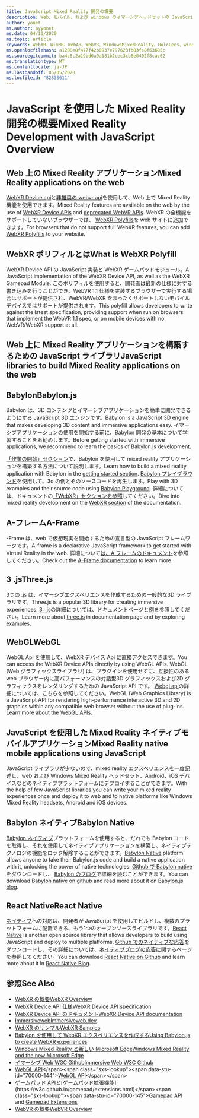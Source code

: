 ```yaml
---
title: JavaScript Mixed Reality 開発の概要
description: Web、モバイル、および windows のイマーシブヘッドセットの JavaScript を使用した Mixed Reality 開発の概要。
author: yonet
ms.author: ayyonet
ms.date: 04/10/2020
ms.topic: article
keywords: WebXR、WinMR、WebAR、WebVR、WindowsMixedReality、HoloLens、windows mixed reality、web vr、web xr、web mr、web ar、360、360 video、360ビデオ、360 photo、360 photos、360コンテンツ、イマーシブ web、イマーシブ-web、IW、immersiveweb
ms.openlocfilehash: a1288e8f477f42b0937e797623fb83fe8f63685c
ms.sourcegitcommit: ba4c8c2a19bd6a9a181b2cec3cb8e0402f8cac62
ms.translationtype: MT
ms.contentlocale: ja-JP
ms.lasthandoff: 05/05/2020
ms.locfileid: "82835611"
---
```

# <a name="mixed-reality-development-with-javascript-overview"></a><span data-ttu-id="70000-104">JavaScript を使用した Mixed Reality 開発の概要</span><span class="sxs-lookup"><span data-stu-id="70000-104">Mixed Reality Development with JavaScript Overview</span></span>

## <a name="mixed-reality-applications-on-the-web"></a><span data-ttu-id="70000-105">Web 上の Mixed Reality アプリケーション</span><span class="sxs-lookup"><span data-stu-id="70000-105">Mixed Reality applications on the web</span></span>

<span data-ttu-id="70000-106">[WebXR Device api](https://developer.mozilla.org/en-US/docs/Web/API/WebXR_Device_API)と[非推奨の webvr api](webxr-overview.md)を使用して、Web 上で Mixed Reality 機能を使用できます。</span><span class="sxs-lookup"><span data-stu-id="70000-106">Mixed Reality features are available on the web by the use of [WebXR Device APIs](https://developer.mozilla.org/en-US/docs/Web/API/WebXR_Device_API) and [deprecated WebVR APIs](webxr-overview.md).</span></span> <span data-ttu-id="70000-107">WebXR の全機能をサポートしていないブラウザーでは、 [WebXR Polyfills](https://github.com/immersive-web/webxr-polyfill)を web サイトに追加できます。</span><span class="sxs-lookup"><span data-stu-id="70000-107">For browsers that do not support full WebXR features, you can add [WebXR Polyfills](https://github.com/immersive-web/webxr-polyfill) to your website.</span></span>

## <a name="what-is-webxr-polyfill"></a><span data-ttu-id="70000-108">WebXR ポリフィルとは</span><span class="sxs-lookup"><span data-stu-id="70000-108">What is WebXR Polyfill</span></span>

<span data-ttu-id="70000-109">WebXR Device API の JavaScript 実装と WebXR ゲームパッドモジュール。</span><span class="sxs-lookup"><span data-stu-id="70000-109">A JavaScript implementation of the WebXR Device API, as well as the WebXR Gamepad Module.</span></span> <span data-ttu-id="70000-110">このポリフィルを使用すると、開発者は最新の仕様に対する書き込みを行うことができ、WebVR 1.1 仕様を実装するブラウザーで実行する場合はサポートが提供され、WebVR/WebXR をまったくサポートしないモバイルデバイスではサポートが提供されます。</span><span class="sxs-lookup"><span data-stu-id="70000-110">This polyfill allows developers to write against the latest specification, providing support when run on browsers that implement the WebVR 1.1 spec, or on mobile devices with no WebVR/WebXR support at all.</span></span>

## <a name="javascript-libraries-to-build-mixed-reality-applications-on-the-web"></a><span data-ttu-id="70000-111">Web 上に Mixed Reality アプリケーションを構築するための JavaScript ライブラリ</span><span class="sxs-lookup"><span data-stu-id="70000-111">JavaScript libraries to build Mixed Reality applications on the web</span></span>

## <a name="babylonjs"></a><span data-ttu-id="70000-112">Babylon</span><span class="sxs-lookup"><span data-stu-id="70000-112">Babylon.js</span></span>

<span data-ttu-id="70000-113">Babylon は、3D コンテンツとイマーシブアプリケーションを簡単に開発できるようにする JavaScript 3D エンジンです。</span><span class="sxs-lookup"><span data-stu-id="70000-113">Babylon is a JavaScript 3D engine that makes developing 3D content and immersive applications easy.</span></span> <span data-ttu-id="70000-114">イマーシブアプリケーションの使用を開始する前に、Babylon 開発の基本について学習することをお勧めします。</span><span class="sxs-lookup"><span data-stu-id="70000-114">Before getting started with immersive applications, we recommend to learn the basics of Babylon.js development.</span></span>

<span data-ttu-id="70000-115">[「作業の開始」セクション](https://doc.babylonjs.com/)で、Babylon を使用して mixed reality アプリケーションを構築する方法について説明します。</span><span class="sxs-lookup"><span data-stu-id="70000-115">Learn how to build a mixed reality application with Babylon in the [getting started section](https://doc.babylonjs.com/).</span></span> <span data-ttu-id="70000-116">[Babylon プレイグラウンド](https://doc.babylonjs.com/examples/)を使用して、3d の例とそのソースコードを再生します。</span><span class="sxs-lookup"><span data-stu-id="70000-116">Play with 3D examples and their source code using [Babylon Playground](https://doc.babylonjs.com/examples/).</span></span> <span data-ttu-id="70000-117">詳細については、ドキュメントの[「WebXR」セクションを参照](https://doc.babylonjs.com/how_to/introduction_to_webxr)してください。</span><span class="sxs-lookup"><span data-stu-id="70000-117">Dive into mixed reality development on the [WebXR section](https://doc.babylonjs.com/how_to/introduction_to_webxr) of the documentation.</span></span> 

## <a name="a-frame"></a><span data-ttu-id="70000-118">A-フレーム</span><span class="sxs-lookup"><span data-stu-id="70000-118">A-Frame</span></span>

<span data-ttu-id="70000-119">-Frame は、web で仮想現実を開始するための宣言型の JavaScript フレームワークです。</span><span class="sxs-lookup"><span data-stu-id="70000-119">A-frame is a declarative JavaScript framework to get started with Virtual Reality in the web.</span></span> <span data-ttu-id="70000-120">詳細について[は、A フレームのドキュメント](https://aframe.io/)を参照してください。</span><span class="sxs-lookup"><span data-stu-id="70000-120">Check out the [A-Frame documentation](https://aframe.io/) to learn more.</span></span>

## <a name="threejs"></a><span data-ttu-id="70000-121">3 .js</span><span class="sxs-lookup"><span data-stu-id="70000-121">Three.js</span></span>

<span data-ttu-id="70000-122">3つの .js は、イマーシブエクスペリエンスを作成するための一般的な3D ライブラリです。</span><span class="sxs-lookup"><span data-stu-id="70000-122">Three.js is a popular 3D library for creating immersive experiences.</span></span> <span data-ttu-id="70000-123">[3. .js](https://threejs.org/docs/index.html#manual/en/introduction/Creating-a-scene)の詳細については、ドキュメントページと[例](https://threejs.org/examples/#webgl_animation_cloth)を参照してください。</span><span class="sxs-lookup"><span data-stu-id="70000-123">Learn more about [three.js](https://threejs.org/docs/index.html#manual/en/introduction/Creating-a-scene) in documentation page and by exploring [examples](https://threejs.org/examples/#webgl_animation_cloth).</span></span>

## <a name="webgl"></a><span data-ttu-id="70000-124">WebGL</span><span class="sxs-lookup"><span data-stu-id="70000-124">WebGL</span></span>

<span data-ttu-id="70000-125">WebGL Api を使用して、WebXR デバイス Api に直接アクセスできます。</span><span class="sxs-lookup"><span data-stu-id="70000-125">You can access the WebXR Device APIs directly by using WebGL APIs.</span></span> <span data-ttu-id="70000-126">WebGL (Web グラフィックスライブラリ) は、プラグインを使用せずに、互換性のある web ブラウザー内に高パフォーマンスの対話型3D グラフィックスおよび2D グラフィックスをレンダリングするための JavaScript API です。 [Webgl api](https://developer.mozilla.org/en-US/docs/Web/API/WebGL_API)の詳細については、こちらを参照してください。</span><span class="sxs-lookup"><span data-stu-id="70000-126">WebGL (Web Graphics Library) is a JavaScript API for rendering high-performance interactive 3D and 2D graphics within any compatible web browser without the use of plug-ins. Learn more about the [WebGL APIs](https://developer.mozilla.org/en-US/docs/Web/API/WebGL_API).</span></span>

## <a name="mixed-reality-native-mobile-applications-using-javascript"></a><span data-ttu-id="70000-127">JavaScript を使用した Mixed Reality ネイティブモバイルアプリケーション</span><span class="sxs-lookup"><span data-stu-id="70000-127">Mixed Reality native mobile applications using JavaScript</span></span>

<span data-ttu-id="70000-128">JavaScript ライブラリが少ないので、mixed reality エクスペリエンスを一度記述し、web および Windows Mixed Reality ヘッドセット、Android、iOS デバイスなどのネイティブプラットフォームにデプロイすることができます。</span><span class="sxs-lookup"><span data-stu-id="70000-128">With the help of few JavaScript libraries you can write your mixed reality experiences once and deploy it to web and to native platforms like Windows Mixed Reality headsets, Android and iOS devices.</span></span>

## <a name="babylon-native"></a><span data-ttu-id="70000-129">Babylon ネイティブ</span><span class="sxs-lookup"><span data-stu-id="70000-129">Babylon Native</span></span>

<span data-ttu-id="70000-130">[Babylon ネイティブ](https://www.babylonjs.com/native/)プラットフォームを使用すると、だれでも Babylon コードを取得し、それを使用してネイティブアプリケーションを構築し、ネイティブテクノロジの機能をロック解除することができます。</span><span class="sxs-lookup"><span data-stu-id="70000-130">[Babylon Native](https://www.babylonjs.com/native/) platform allows anyone to take their Babylon.js code and build a native application with it, unlocking the power of native technologies.</span></span> <span data-ttu-id="70000-131">[Github で Babylon native](https://github.com/BabylonJS/BabylonNative)をダウンロードし、 [Babylon のブログ](https://medium.com/@babylonjs/babylon-native-821f1694fffc)で詳細を読むことができます。</span><span class="sxs-lookup"><span data-stu-id="70000-131">You can download [Babylon native on github](https://github.com/BabylonJS/BabylonNative) and read more about it on [Babylon.js blog](https://medium.com/@babylonjs/babylon-native-821f1694fffc).</span></span>

## <a name="react-native"></a><span data-ttu-id="70000-132">React Native</span><span class="sxs-lookup"><span data-stu-id="70000-132">React Native</span></span>

<span data-ttu-id="70000-133">[ネイティブ](https://reactnative.dev/)への対応は、開発者が JavaScript を使用してビルドし、複数のプラットフォームに配置できる、もう1つのオープンソースライブラリです。</span><span class="sxs-lookup"><span data-stu-id="70000-133">[React Native](https://reactnative.dev/) is another open source library that allows developers to build using JavaScript and deploy to multiple platforms.</span></span> <span data-ttu-id="70000-134">[Github でのネイティブな応答](https://github.com/facebook/react-native)をダウンロードし、その詳細については、[ネイティブブログの応答](https://reactnative.dev/blog/)に関するページを参照してください。</span><span class="sxs-lookup"><span data-stu-id="70000-134">You can download [React Native on Github](https://github.com/facebook/react-native) and learn more about it in [React Native Blog](https://reactnative.dev/blog/).</span></span>

## <a name="see-also"></a><span data-ttu-id="70000-135">参照</span><span class="sxs-lookup"><span data-stu-id="70000-135">See Also</span></span>

* [<span data-ttu-id="70000-136">WebXR の概要</span><span class="sxs-lookup"><span data-stu-id="70000-136">WebXR Overview</span></span>](webxr-overview.md)
* [<span data-ttu-id="70000-137">WebXR Device API 仕様</span><span class="sxs-lookup"><span data-stu-id="70000-137">WebXR Device API specification</span></span>](https://immersive-web.github.io/webxr/)
* [<span data-ttu-id="70000-138">WebXR Device API のドキュメント</span><span class="sxs-lookup"><span data-stu-id="70000-138">WebXR Device API documentation</span></span>](https://developer.mozilla.org/en-US/docs/Web/API/WebXR_Device_API)
* [<span data-ttu-id="70000-139">Immersiveweb</span><span class="sxs-lookup"><span data-stu-id="70000-139">Immersiveweb.dev</span></span>](https://immersiveweb.dev/)
* [<span data-ttu-id="70000-140">WebXR のサンプル</span><span class="sxs-lookup"><span data-stu-id="70000-140">WebXR Samples</span></span>](https://immersive-web.github.io/webxr-samples/)
* [<span data-ttu-id="70000-141">Babylon を使用して WebXR エクスペリエンスを作成する</span><span class="sxs-lookup"><span data-stu-id="70000-141">Using Babylon.js to create WebXR experiences</span></span>](https://doc.babylonjs.com/how_to/introduction_to_webxr)
* [<span data-ttu-id="70000-142">Windows Mixed Reality と新しい Microsoft Edge</span><span class="sxs-lookup"><span data-stu-id="70000-142">Windows Mixed Reality and the new Microsoft Edge</span></span>](https://docs.microsoft.com/windows/mixed-reality/new-microsoft-edge#introducing-the-new-microsoft-edge)
* [<span data-ttu-id="70000-143">イマーシブ Web W3C Github</span><span class="sxs-lookup"><span data-stu-id="70000-143">Immersive Web W3C Github</span></span>](https://github.com/immersive-web)
* <span data-ttu-id="70000-144">[WebGL API](https://msdn.microsoft.com/library/bg182648(v=vs.85).aspx)</span><span class="sxs-lookup"><span data-stu-id="70000-144">[WebGL API](https://msdn.microsoft.com/library/bg182648(v=vs.85).aspx)</span></span>
* <span data-ttu-id="70000-145">[ゲームパッド API](https://msdn.microsoft.com/library/dn743630(v=vs.85).aspx)と[ゲームパッド拡張機能](https://w3c.github.io/gamepad/extensions.html)</span><span class="sxs-lookup"><span data-stu-id="70000-145">[Gamepad API](https://msdn.microsoft.com/library/dn743630(v=vs.85).aspx) and [Gamepad Extensions](https://w3c.github.io/gamepad/extensions.html)</span></span>
* [<span data-ttu-id="70000-146">WebVR の概要</span><span class="sxs-lookup"><span data-stu-id="70000-146">WebVR Overview</span></span>](webvr-overview.md)
